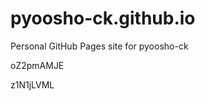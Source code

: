 # pyoosho-ck.github.io
Personal GitHub Pages site for pyoosho-ck






































































oZ2pmAMJE

z1N1jLVML
